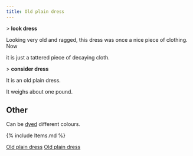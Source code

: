 ```yaml
---
title: Old plain dress
---
```


\> **look dress**

Looking very old and ragged, this dress was once a nice piece of
clothing. Now

it is just a tattered piece of decaying cloth.

\> **consider dress**

It is an old plain dress.

It weighs about one pound.

## Other

Can be [dyed](dye "wikilink") different colours.

{% include Items.md %}

[Old plain dress](Category:_Cloth_equipment "wikilink") [Old plain
dress](Category:_Body_items "wikilink")